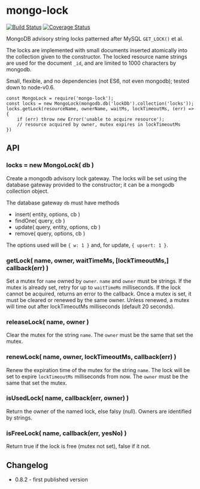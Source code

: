 mongo-lock
==========
[![Build Status](https://api.travis-ci.org/andrasq/node-mongo-lock.svg?branch=master)](https://travis-ci.org/andrasq/node-mongo-lock?branch=master)
[![Coverage Status](https://coveralls.io/repos/github/andrasq/node-mongo-lock/badge.svg?branch=master)](https://coveralls.io/github/andrasq/node-mongo-lock?branch=master)


MongoDB advisory string locks patterned after MySQL `GET_LOCK()` et al.

The locks are implemented with small documents inserted atomically into the collection given
to the constructor.  The locked resource name strings are used for the document `_id`, and
are limited to 1000 characters by mongodb.

Small, flexible, and no dependencies (not ES6, not even mongodb); tested down to node-v0.6.

    const MongoLock = require('mongo-lock');
    const locks = new MongoLock(mongodb.db('lockDb').collection('locks'));
    locks.getLock(resourceName, ownerName, waitMs, lockTimeoutMs, (err) => {
        if (err) throw new Error('unable to acquire resource');
        // resource acquired by owner, mutex expires in lockTimeoutMs
    })


## API

### locks = new MongoLock( db )

Create a mongodb advisory lock gateway.  The locks will be set using the database gateway
provided to the constructor; it can be a mongodb collection object.

The database gateway `db` must have methods
- insert( entity, options, cb )
- findOne( query, cb )
- update( query, entity, options, cb )
- remove( query, options, cb )

The options used will be `{ w: 1 }` and, for update, `{ upsert: 1 }`.

### getLock( name, owner, waitTimeMs, [lockTimeoutMs,] callback(err) )

Set a mutex for `name` owned by `owner`.  `name` and `owner` must be strings.  If the mutex
is already set, retry for up to `waitTimeMs` milliseconds.  If the lock cannot be acquired,
returns an error to the callback.  Once a mutex is set, it must be cleared or renewed by the
same owner.  Unless renewed, a mutex will time out after lockTimeoutMs milliseconds (default
20 seconds).

### releaseLock( name, owner )

Clear the mutex for the string `name`.  The `owner` must be the same that set the mutex.

### renewLock( name, owner, lockTimeoutMs, callback(err) )

Renew the expiration time of the mutex for the string `name`.  The lock will be set to
expire `lockTimeoutMs` milliseconds from now.  The `owner` must be the same that set the
mutex.

### isUsedLock( name, callback(err, owner) )

Return the owner of the named lock, else falsy (null).  Owners are identified by strings.

### isFreeLock( name, callback(err, yesNo) )

Return true if the lock is free (mutex not set), false if it not.


## Changelog

- 0.8.2 - first published version
